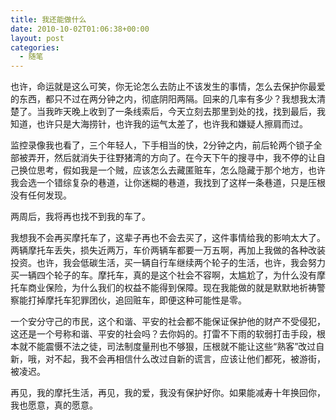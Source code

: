 ```yaml
---
title: 我还能做什么
date: 2010-10-02T01:06:38+00:00
layout: post
categories:
  - 随笔
---
```

也许，命运就是这么可笑，你无论怎么去防止不该发生的事情，怎么去保护你最爱的东西，都只不过在两分钟之内，彻底阴阳两隔。回来的几率有多少？我想我太清楚了。当我昨天晚上收到了一条线索后，今天立刻去那里到处的找，找到最后，我知道，也许只是大海捞针，也许我的运气太差了，也许我和嫌疑人擦肩而过。

监控录像我也看了，三个年轻人，下手相当的快，2分钟之内，前后轮两个锁子全部被弄开，然后就消失于往野猪湾的方向了。在今天下午的搜寻中，我不停的让自己换位思考，假如我是一个贼，应该怎么去藏匿赃车，怎么隐藏于那个地方，也许我会选一个错综复杂的巷道，让你迷糊的巷道，我找到了这样一条巷道，只是压根没有任何发现。

两周后，我将再也找不到我的车了。

我想我不会再买摩托车了，这辈子再也不会去买了，这件事情给我的影响太大了。两辆摩托车丢失，损失近两万，车价两辆车都要一万五啊，再加上我做的各种改装投资。也许，我会低碳生活，买一辆自行车继续两个轮子的生活，也许，我会努力买一辆四个轮子的车。摩托车，真的是这个社会不容啊，太尴尬了，为什么没有摩托车商业保险，为什么我们的权益不能得到保障。现在我能做的就是默默地祈祷警察能打掉摩托车犯罪团伙，追回赃车，即便这种可能性是零。
<!--more-->
一个安分守己的市民，这个和谐、平安的社会都不能保证保护他的财产不受侵犯，这还是一个号称和谐、平安的社会吗？去你妈的。打雷不下雨的软弱打击手段，根本就不能震慑不法之徒，司法制度量刑也不够狠，压根就不能让这些“熟客”改过自新，哦，对不起，我不会再相信什么改过自新的谎言，应该让他们都死，被游街，被凌迟。

再见，我的摩托生活，再见，我的爱，我没有保护好你。如果能减寿十年换回你，我也愿意，真的愿意。